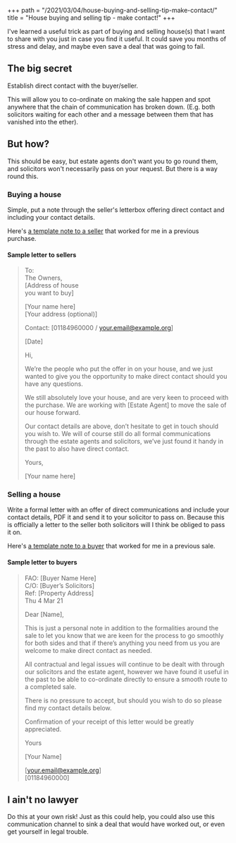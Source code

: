 +++
path = "/2021/03/04/house-buying-and-selling-tip-make-contact/"
title = "House buying and selling tip - make contact!"
+++

I've learned a useful trick as part of buying and selling house(s) that I want to share with you just in case you find it useful. It could save you months of stress and delay, and maybe even save a deal that was going to fail.

## The big secret

Establish direct contact with the buyer/seller.

This will allow you to co-ordinate on making the sale happen and spot anywhere that the chain of communication has broken down. (E.g. both solicitors waiting for each other and a message between them that has vanished into the ether).

## But how?

This should be easy, but estate agents don't want you to go round them, and solicitors won't necessarily pass on your request. But there is a way round this.

### Buying a house

Simple, put a note through the seller's letterbox offering direct contact and including your contact details.

Here's [a template note to a seller](https://docs.google.com/document/d/1PkJ-XiodC7bW0fXikQP0Ur3EyDLy0z1wGhRLtzfSh0I/edit?usp=sharing) that worked for me in a previous purchase.

#### Sample letter to sellers

> To:  
> The Owners,  
> [Address of house  
> you want to buy]
> 
> [Your name here]  
> [Your address (optional)]
> 
> Contact: [01184960000 / your.email@example.org]
> 
> [Date]
> 
> Hi,
> 
> We’re the people who put the offer in on your house, and we just wanted to give you the opportunity to make direct contact should you have any questions.
> 
> We still absolutely love your house, and are very keen to proceed with the purchase. We are working with [Estate Agent] to move the sale of our house forward.
> 
> Our contact details are above, don’t hesitate to get in touch should you wish to. We will of course still do all formal communications through the estate agents and solicitors, we’ve just found it handy in the past to also have direct contact.
> 
> Yours,
> 
> [Your name here]

### Selling a house

Write a formal letter with an offer of direct communications and include your contact details, PDF it and send it to your solicitor to pass on. Because this is officially a letter to the seller both solicitors will I think be obliged to pass it on.

Here's [a template note to a buyer](https://docs.google.com/document/d/1E677UNhLQq0CQkd4FuSfADiVMpGbHFdgztJzMQq4q9A/edit?usp=sharing) that worked for me in a previous sale.

#### Sample letter to buyers

> FAO: [Buyer Name Here]  
> C/O: [Buyer’s Solicitors]  
> Ref: [Property Address]  
> Thu 4 Mar 21
> 
> Dear [Name],
> 
> This is just a personal note in addition to the formalities around the sale to let you know that we are keen for the process to go smoothly for both sides and that if there’s anything you need from us you are welcome to make direct contact as needed.
> 
> All contractual and legal issues will continue to be dealt with through our solicitors and the estate agent, however we have found it useful in the past to be able to co-ordinate directly to ensure a smooth route to a completed sale.
> 
> There is no pressure to accept, but should you wish to do so please find my contact details below.
> 
> Confirmation of your receipt of this letter would be greatly appreciated.
> 
> Yours
> 
> [Your Name]
> 
> [your.email@example.org]  
> [01184960000]

## I ain't no lawyer

Do this at your own risk! Just as this could help, you could also use this communication channel to sink a deal that would have worked out, or even get yourself in legal trouble.
